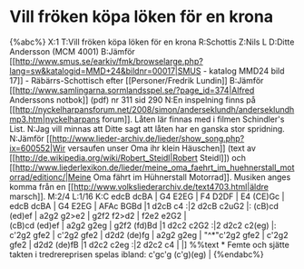 # Vill fröken köpa löken för en krona

{%abc%}
X:1
T:Vill fröken köpa löken för en krona
R:Schottis
Z:Nils L
D:Ditte Andersson (MCM 4001)
B:Jämför [[http://www.smus.se/earkiv/fmk/browselarge.php?lang=sw&katalogid=MMD+24&bildnr=00017|SMUS - katalog MMD24 bild 17]] - Räbärrs-Schottisch efter [[Personer/Fredrik Lundin]]
B:Jämför [[http://www.samlingarna.sormlandsspel.se/?page_id=374|Alfred Anderssons notbok]] (pdf) nr 311 sid 290
N:En inspelning finns på [[http://nyckelharpansforum.net/2008/simon/anderseklundh/anderseklundhmp3.htm|nyckelharpans forum]]. Låten lär finnas med i filmen Schindler's List.
N:Jag vill minnas att Ditte sagt att låten har en ganska stor spridning. 
N:Jämför [[http://www.lieder-archiv.de/lieder/show_song.php?ix=600552|Wir versaufen unser Oma ihr klein Häuschen]] (text av [[http://de.wikipedia.org/wiki/Robert_Steidl|Robert Steidl]]) och [[http://www.liederlexikon.de/lieder/meine_oma_faehrt_im_huehnerstall_motorrad/editionc/|Meine Oma fährt im Hühnerstall Motorrad]]. Musiken anges komma från en [[http://www.volksliederarchiv.de/text4703.html|äldre marsch]].
M:2/4
L:1/16
K:C
edcB dcBA | G4 E2EG | F4 D2DF | E4 (CE)Gc | 
edcB dcBA | G4 E2EG | AFAc BGBd |1 d2cB c4 :|2 d2cB c2uG2 |:
(cB)cd (ed)ef | a2g2 g2>e2 | g2f2 f2>d2 | f2e2 e2G2 |  
(cB)cd (ed)ef | a2g2 g2eg | g2f2 (fd)Bd |1 d2c2 c2G2 :|2 d2c2 c2(eg) |:
c'2g2  gfe2 | c'2g2  gfe2 | d2d2 (de)fg | a2g2 g2eg | 
"^*"c'2g2  gfe2 | c'2g2  gfe2 | d2d2 (de)fB |1 d2c2 c2eg :|2 d2c2 c4 | |] 
%%text * Femte och sjätte takten i tredrereprisen spelas ibland:
c'gc'g (c'g)(eg) | 
{%endabc%}
